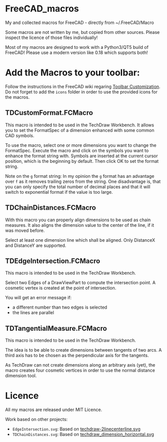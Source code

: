 # FreeCAD_macros
My and collected macros for FreeCAD - directly from ~/.FreeCAD/Macro

Some macros are not written by me, but copied from other sources. Please inspect the licence of those files individually!

Most of my macros are designed to work with a Python3/QT5 build of FreeCAD!
Please use a modern version like 0.18 which supports both!

# Add the Macros to your toolbar:

Follow the instructions in the FreeCAD wiki regaring [Toolbar Customization](https://wiki.freecadweb.org/Customize_Toolbars).
Do not forget to add the `icons` folder in order to use the provided icons for
the macros.

## TDCustomFormat.FCMacro

This macro is intended to be used in the TechDraw Workbench.
It allows you to set the FormatSpec of a dimension enhanced with some common CAD
symbols.

To use the macro, select one or more dimensions you want to change the
FormatSpec.
Execute the macro and click on the symbols you want to enhance the format string
with. Symbols are inserted at the current cursor position, which is the
beginning by default.
Then click OK to set the format string.

Note on the `g` format string: In my opinion the `g` format has an advantage
over `f` as it removes trailing zeros from the string. One disadvantage is, that
you can only specify the total number of decimal places and that it will switch
to exponential format if the value is too large.


## TDChainDistances.FCMacro

With this macro you can properly align dimensions to be used as chain measures.
It also aligns the dimension value to the center of the line, if it was moved
before.

Select at least one dimension line which shall be aligned.
Only DistanceX and DistanceY are supported.


## TDEdgeIntersection.FCMacro

This macro is intended to be used in the TechDraw Workbench.

Select two Edges of a DrawViewPart to compute the intersection point.
A cosmetic vertex is created at the point of intersection.

You will get an error message if:

* a different number than two edges is selected
* the lines are parallel


## TDTangentialMeasure.FCMacro

This macro is intended to be used in the TechDraw Workbench.

The idea is to be able to create dimensions between tangents of two arcs.
A third axis has to be chosen as the perpendicular axis for the tangents.

As TechDraw can not create dimensions along an arbitrary axis (yet), the macro creates four cosmetic
vertices in order to use the normal distance dimension tool.



# Licence

All my macros are released under MIT Licence.


Work based on other projects:

* `EdgeIntersection.svg`: Based on [techdraw-2linecenterline.svg](https://github.com/FreeCAD/FreeCAD/blob/941968b37cd45505a5668a1df17ba9b8d6f9a66b/src/Mod/TechDraw/Gui/Resources/icons/actions/techdraw-2linecenterline.svg)
* `TDChainDistances.svg`: Based on [techdraw_dimension_horizontal.svg](https://github.com/FreeCAD/FreeCAD/blob/291bad6cba925cb2a69033ce0d9f748814348398/src/Mod/TechDraw/Gui/Resources/icons/TechDraw_Dimension_Horizontal.svg)

